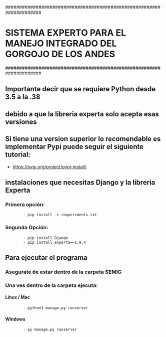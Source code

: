 #####################################################################
# SISTEMA EXPERTO PARA EL MANEJO INTEGRADO DEL GORGOJO DE LOS ANDES #
#####################################################################

## Importante decir que se requiere Python desde 3.5 a la .38
## debido a que la libreria experta solo acepta esas versiones
## Si tiene una version superior lo recomendable es implementar Pypi puede seguir el siguiente tutorial:

- https://pypi.org/project/pypi-install/

## instalaciones que necesitas Django y la libreria Experta

### Primera opción:
            - pip install -r requeriments.txt

### Segunda Opción:
            - pip install Django
            - pip install experta==1.9.4

## Para ejecutar el programa

### Asegurate de estar dentro de la carpeta SEMIG
### Una ves dentro de la carpeta ejecuta:

#### Linux / Mac
            - python3 manage.py runserver

#### Windows
            - py manage.py runserver